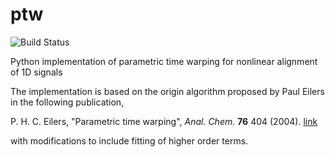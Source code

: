 # ptw
![Build Status](https://www.travis-ci.org/RealPolitiX/ptw.svg?branch=master)

Python implementation of parametric time warping for nonlinear alignment of 1D signals



The implementation is based on the origin algorithm proposed by Paul Eilers in the following publication,

P. H. C. Eilers, "Parametric time warping", *Anal. Chem.* **76** 404 (2004). [link](https://pubs.acs.org/doi/abs/10.1021/ac034800e)

with modifications to include fitting of higher order terms.
